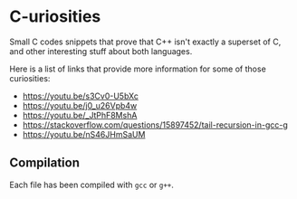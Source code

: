 # C-uriosities

Small C codes snippets that prove that C++ isn't exactly a superset of C, and other interesting stuff about both languages.

Here is a list of links that provide more information for some of those curiosities:

- <https://youtu.be/s3Cv0-U5bXc>
- <https://youtu.be/j0_u26Vpb4w>
- <https://youtu.be/_JtPhF8MshA>
- <https://stackoverflow.com/questions/15897452/tail-recursion-in-gcc-g>
- <https://youtu.be/nS46JHmSaUM>

## Compilation

Each file has been compiled with `gcc` or `g++`.
